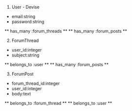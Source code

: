 1. User - Devise

* email:string
* password:string

** has_many :forum_threads **
** has_many :forum_posts **

2. ForumThread

* user_id:integer
* subject:string

** belongs_to :user **
** has_many :forum_posts **

3. ForumPost

* forum_thread_id:integer
* user_id:integer
* body:text

** belongs_to :forum_thread **
** belongs_to :user **